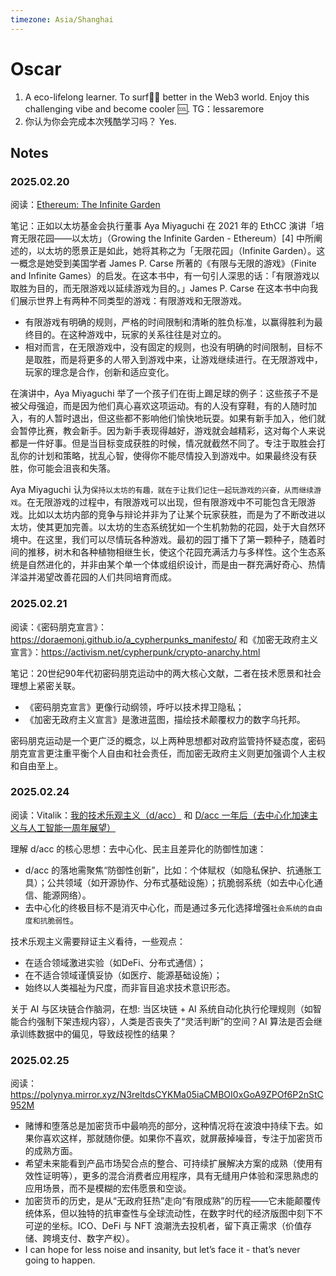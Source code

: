 ```yaml
---
timezone: Asia/Shanghai
---
```


# Oscar

1. A eco-lifelong learner. To surf🏄‍♀️ better in the Web3 world. Enjoy this challenging vibe and become cooler 🆒. TG：lessaremore
2. 你认为你会完成本次残酷学习吗？ Yes. 

## Notes

<!-- Content_START -->

### 2025.02.20
阅读：[Ethereum: The Infinite Garden](https://share.foresightnews.pro/article/detail/68863)

笔记：正如以太坊基金会执行董事 Aya Miyaguchi 在 2021 年的 EthCC 演讲「培育无限花园——以太坊」（Growing the Infinite Garden - Ethereum）[4] 中所阐述的，以太坊的愿景正是如此，她将其称之为「无限花园」（Infinite Garden）。这一概念是她受到美国学者 James P. Carse 所著的《有限与无限的游戏》（Finite and Infinite Games）的启发。在这本书中，有一句引人深思的话：「有限游戏以取胜为目的，而无限游戏以延续游戏为目的。」James P. Carse 在这本书中向我们展示世界上有两种不同类型的游戏：有限游戏和无限游戏。
- 有限游戏有明确的规则，严格的时间限制和清晰的胜负标准，以赢得胜利为最终目的。在这种游戏中，玩家的关系往往是对立的。
- 相对而言，在无限游戏中，没有固定的规则，也没有明确的时间限制，目标不是取胜，而是将更多的人带入到游戏中来，让游戏继续进行。在无限游戏中，玩家的理念是合作，创新和适应变化。

在演讲中，Aya Miyaguchi 举了一个孩子们在街上踢足球的例子：这些孩子不是被父母强迫，而是因为他们真心喜欢这项运动。有的人没有穿鞋，有的人随时加入，有的人暂时退出，但这些都不影响他们愉快地玩耍。如果有新手加入，他们就会暂停比赛，教会新手。因为新手表现得越好，游戏就会越精彩，这对每个人来说都是一件好事。但是当目标变成获胜的时候，情况就截然不同了。专注于取胜会打乱你的计划和策略，扰乱心智，使得你不能尽情投入到游戏中。如果最终没有获胜，你可能会沮丧和失落。

Aya Miyaguchi 认为`保持以太坊的有趣，就在于让我们记住一起玩游戏的兴奋，从而继续游戏`。在无限游戏的过程中，有限游戏可以出现，但有限游戏中不可能包含无限游戏。比如以太坊内部的竞争与辩论并非为了让某个玩家获胜，而是为了不断改进以太坊，使其更加完善。以太坊的生态系统犹如一个生机勃勃的花园，处于大自然环境中。在这里，我们可以尽情玩各种游戏。最初的园丁播下了第一颗种子，随着时间的推移，树木和各种植物相继生长，使这个花园充满活力与多样性。这个生态系统是自然进化的，并非由某个单一个体或组织设计，而是由一群充满好奇心、热情洋溢并渴望改善花园的人们共同培育而成。

### 2025.02.21
阅读：《密码朋克宣言》：https://doraemonj.github.io/a_cypherpunks_manifesto/ 和《加密无政府主义宣言》：https://activism.net/cypherpunk/crypto-anarchy.html

笔记：20世纪90年代初密码朋克运动中的两大核心文献，二者在技术愿景和社会理想上紧密关联。
* 《密码朋克宣言》更像行动纲领，呼吁以技术捍卫隐私；
* 《加密无政府主义宣言》是激进蓝图，描绘技术颠覆权力的数字乌托邦。

密码朋克运动是一个更广泛的概念，以上两种思想都对政府监管持怀疑态度，密码朋克宣言更注重平衡个人自由和社会责任，而加密无政府主义则更加强调个人主权和自由至上。

### 2025.02.24
阅读：Vitalik：[我的技术乐观主义（d/acc）](https://www.hellobtc.com/kp/du/11/4861.html)
和 [D/acc 一年后（去中心化加速主义与人工智能一周年展望）](https://www.techflowpost.com/article/detail_22736.html)


理解 d/acc 的核心思想：去中心化、民主且差异化的防御性加速：

- d/acc 的落地需聚焦“防御性创新”，比如：个体赋权（如隐私保护、抗通胀工具）；公共领域（如开源协作、分布式基础设施）；抗脆弱系统（如去中心化通信、能源网络）。
- 去中心化的终极目标不是消灭中心化，而是通过多元化选择增强`社会系统的自由度和抗脆弱性`。

技术乐观主义需要辩证主义看待，一些观点：
  * 在适合领域激进实验（如DeFi、分布式通信）；
  * 在不适合领域谨慎妥协（如医疗、能源基础设施）；
  * 始终以人类福祉为尺度，而非盲目追求技术意识形态。

关于 AI 与区块链合作脑洞，在想: 当区块链 + AI 系统自动化执行伦理规则（如智能合约强制下架违规内容），人类是否丧失了“灵活判断”的空间？AI 算法是否会继承训练数据中的偏见，导致歧视性的结果？

### 2025.02.25
阅读：https://polynya.mirror.xyz/N3reltdsCYKMa05iaCMBOI0xGoA9ZPOf6P2nStC952M

- 赌博和堕落总是加密货币中最响亮的部分，这种情况将在波浪中持续下去。如果你喜欢这样，那就随你便。如果你不喜欢，就屏蔽掉噪音，专注于加密货币的成熟方面。
- 希望未来能看到产品市场契合点的整合、可持续扩展解决方案的成熟（使用有效性证明等），更多的混合消费者应用程序，具有无缝用户体验和深思熟虑的应用场景，而不是模糊的宏伟愿景和空谈。 
- 加密货币的历史，是从“无政府狂热”走向“有限成熟”的历程——它未能颠覆传统体系，但以独特的抗审查性与全球流动性，在数字时代的经济版图中刻下不可逆的坐标。ICO、DeFi 与 NFT 浪潮洗去投机者，留下真正需求（价值存储、跨境支付、数字产权）。
- I can hope for less noise and insanity, but let’s face it - that’s never going to happen. 

<!-- Content_END -->
